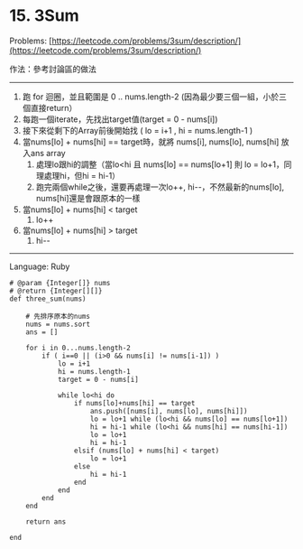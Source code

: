# 15. 3Sum

Problems: [https://leetcode.com/problems/3sum/description/](https://leetcode.com/problems/3sum/description/)

作法：參考討論區的做法

------------------------------------------------------------------------------------------

1. 跑 for 迴圈，並且範圍是 0 .. nums.length-2  \(因為最少要三個一組，小於三個直接return）
2. 每跑一個iterate，先找出target值\(target = 0 - nums\[i\]\)
3. 接下來從剩下的Array前後開始找  \(  lo = i+1 ,   hi = nums.length-1  \)
4. 當nums\[lo\] + nums\[hi\] == target時，就將 nums\[i\], nums\[lo\], nums\[hi\] 放入ans array
   1. 處理lo跟hi的調整（當lo&lt;hi 且 nums\[lo\] == nums\[lo+1\] 則 lo = lo+1，同理處理hi，但hi = hi-1）
   2. 跑完兩個while之後，還要再處理一次lo++, hi--，不然最新的nums\[lo\], nums\[hi\]還是會跟原本的一樣
5. 當nums\[lo\] + nums\[hi\] &lt; target
   1. lo++
6. 當nums\[lo\] + nums\[hi\] &gt; target
   1. hi--

------------------------------------------------------------------------------------------

Language: Ruby

```
# @param {Integer[]} nums
# @return {Integer[][]}
def three_sum(nums)
        
    # 先排序原本的nums
    nums = nums.sort            
    ans = []
    
    for i in 0...nums.length-2
        if ( i==0 || (i>0 && nums[i] != nums[i-1]) )
            lo = i+1
            hi = nums.length-1
            target = 0 - nums[i]                        
            
            while lo<hi do
                if nums[lo]+nums[hi] == target
                    ans.push([nums[i], nums[lo], nums[hi]])
                    lo = lo+1 while (lo<hi && nums[lo] == nums[lo+1])
                    hi = hi-1 while (lo<hi && nums[hi] == nums[hi-1])                                     
                    lo = lo+1
                    hi = hi-1
                elsif (nums[lo] + nums[hi] < target)
                    lo = lo+1
                else
                    hi = hi-1
                end
            end
        end
    end
    
    return ans
    
end
```



